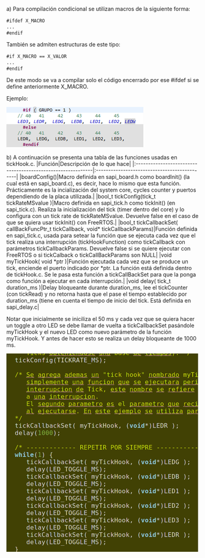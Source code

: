 a)
Para compilación condicional se utilizan macros de la siguiente forma:
```
#ifdef X_MACRO
...
#endif
```
También se admiten estructuras de este tipo:

```
#if X_MACRO == X_VALOR
...
#endif
```

De este modo se va a compilar solo el código encerrado por ese #ifdef si se define anteriormente X_MACRO.


Ejemplo:

![This is an image](./pre.png)

b) A continuación se presenta una tabla de las funciones usadas en tickHook.c.
|Función|Descripción de lo que hace|
|:------------------------------------------------------------|:---------------------------------------------|
|boardConfig()|Macro definida en sapi_board.h como boardInit() (la cual está en sapi_board.c), es decir, hace lo mismo que esta función. Prácticamente es la incialización del system core, cycles counter y puertos dependiendo de la placa utilizada.|
|bool_t tickConfig(tick_t tickRateMSvalue )|Macro definida en sapi_tick.h como tickInit() (en sapi_tick.c). Realiza la inicialización del tick (timer dentro del core) y lo configura con un tick rate de tickRateMSvalue. Devuelve false en el caso de que se quiera usar tickInit() con FreeRTOS.|
|bool_t tickCallbackSet( callBackFuncPtr_t tickCallback, void* tickCallbackParams)|Función definida en sapi_tick.c, usada para setear la función que se ejecuta cada vez que el tick realiza una interrupción (tickHookFunction) como tickCallback con parámetros tickCallbackParams. Devuelve false si se quiere ejecutar con FreeRTOS o si tickCalback o tickCallBackParams son NULL|
|void myTickHook( void *ptr )|Función ejecutada cada vez que se produce un tick, enciende el puerto indicado por *ptr. La función está definida dentro de tickHook.c. Se le pasa esta función a tickCallBackSet para que la ponga como función a ejecutar en cada interrupción.|
|void delay( tick_t duration_ms )|Delay bloqueante durante duration_ms, lee el tickCounter (con tickRead) y no retorna hasta que el pase el tiempo  establecido por duration_ms (tiene en cuenta el tiempo de inicio del tick. Está definida en sapi_delay.c|

Notar que inicialmente se iniciliza el 50 ms y cada vez que se quiera hacer un toggle a otro LED se debe llamar de vuelta a tickCallbackSet pasándole myTickHook y el nuevo LED como nuevo parámetro de la función myTickHook. Y antes de hacer esto se realiza un delay bloqueante de 1000 ms.

![This is an image](./Ej3main.png)
